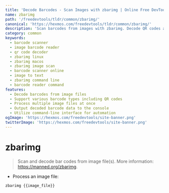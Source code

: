```yaml
---
title: 'Decode Barcodes - Scan Images with zbarimg | Online Free DevTools by Hexmos'
name: zbarimg
path: '/freedevtools/tldr/common/zbarimg/'
canonical: 'https://hexmos.com/freedevtools/tldr/common/zbarimg/'
description: 'Scan barcodes from images with zbarimg. Decode QR codes and other barcode types from various image formats. Free online tool, no registration required.'
category: common
keywords:
  - barcode scanner
  - image barcode reader
  - qr code decoder
  - zbarimg linux
  - zbarimg macos
  - zbarimg image scan
  - barcode scanner online
  - image to text
  - zbarimg command line
  - barcode reader command
features:
  - Decode barcodes from image files
  - Support various barcode types including QR codes
  - Process multiple image files at once
  - Output decoded barcode data to the console
  - Utilize command-line interface for automation
ogImage: 'https://hexmos.com/freedevtools/site-banner.png'
twitterImage: 'https://hexmos.com/freedevtools/site-banner.png'
---
```


# zbarimg

> Scan and decode bar codes from image file(s).
> More information: <https://manned.org/zbarimg>.

- Process an image file:

`zbarimg {{image_file}}`
